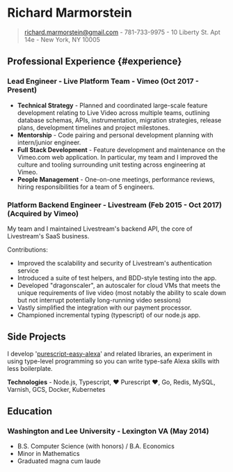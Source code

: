 # Richard Marmorstein

> richard.marmorstein@gmail.com -
> 781-733-9975 -
> 10 Liberty St. Apt 14e -
> New York, NY 10005

## Professional Experience {#experience}

### Lead Engineer - Live Platform Team - Vimeo (Oct 2017 - Present)
  - **Technical Strategy** - Planned and coordinated large-scale feature development relating to Live Video across multiple teams, outlining database schemas, APIs, instrumentation, migration strategies, release plans, development timelines and project milestones.
  - **Mentorship** - Code pairing and personal development planning with intern/junior engineer.
  - **Full Stack Development** - Feature development and maintenance on the Vimeo.com web application. In particular, my team and I improved the culture and tooling surrounding unit testing across engineering at Vimeo.
  - **People Management** - One-on-one meetings, performance reviews, hiring responsibilities for a team of 5 engineers. 

### Platform Backend Engineer - Livestream (Feb 2015 - Oct 2017) (Acquired by Vimeo)
  My team and I maintained Livestream's backend API, the core of Livestream's SaaS business.

  Contributions:

  - Improved the scalability and security of Livestream's authentication service
  - Introduced a suite of test helpers, and BDD-style testing into the app.
  - Developed "dragonscaler", an autoscaler for cloud VMs that meets the unique requirements of live video (most notably the ability to scale down but not interrupt potentially long-running video sessions)
  - Vastly simplified the integration with our payment processor.
  - Championed incremental typing (typescript) of our node.js app.

## Side Projects

I develop '[purescript-easy-alexa](https://github.com/twitchard/purescript-easy-alexa)' and related libraries, an experiment in using type-level programming so you can write type-safe Alexa skills with less boilerplate.

**Technologies** - Node.js, Typescript, ♥️ Purescript ♥️, Go, Redis, MySQL, Varnish, GCS, Docker, Kubernetes

## Education

### Washington and Lee University - Lexington VA (May 2014)

- B.S. Computer Science (with honors) / B.A. Economics
- Minor in Mathematics
- Graduated magna cum laude
